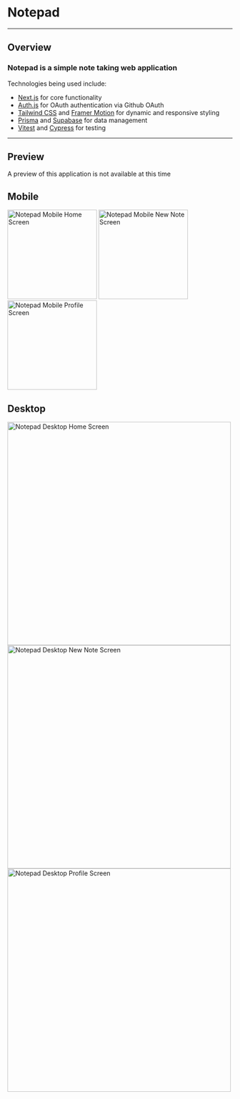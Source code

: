 # Notepad

___

## Overview

### Notepad is a simple note taking web application

Technologies being used include:

- [Next.js](nextjs.org/) for core functionality
- [Auth.js](authjs.dev/) for OAuth authentication via Github OAuth
- [Tailwind CSS](tailwindcss.com/) and [Framer Motion](https://www.framer.com/motion/) for dynamic and responsive styling
- [Prisma](https://www.prisma.io/) and [Supabase](https://supabase.com/) for data management
- [Vitest](https://vitest.dev/) and [Cypress](https://www.cypress.io/) for testing

___

## Preview

A preview of this application is not available at this time

<!-- Create an image with width 400 -->

## Mobile


<img width="200" alt="Notepad Mobile Home Screen" src="https://github.com/Alexjoshua14/Notepad/assets/59298565/0eb34c5b-f664-4357-9dc7-7254e5c59f42">

<img width="200" alt="Notepad Mobile New Note Screen" src="https://github.com/Alexjoshua14/Notepad/assets/59298565/2b812836-018b-4973-adf2-5e83c9f55cef">

<img width="200" alt="Notepad Mobile Profile Screen" src="https://github.com/Alexjoshua14/Notepad/assets/59298565/84bbe0ea-eb76-4daa-87b9-058ef8f8b750">

## Desktop

<img width="500" alt="Notepad Desktop Home Screen" src="https://github.com/Alexjoshua14/Notepad/assets/59298565/560e5903-27c1-422a-a609-3d6dcc413933">

<img width="500" alt="Notepad Desktop New Note Screen" src="https://github.com/Alexjoshua14/Notepad/assets/59298565/41c8d64d-a557-45de-8e88-a3cbbb933ec5">

<img width="500" alt="Notepad Desktop Profile Screen" src="https://github.com/Alexjoshua14/Notepad/assets/59298565/3ebdbdd4-24ee-426a-b458-0174f16ac52c">
